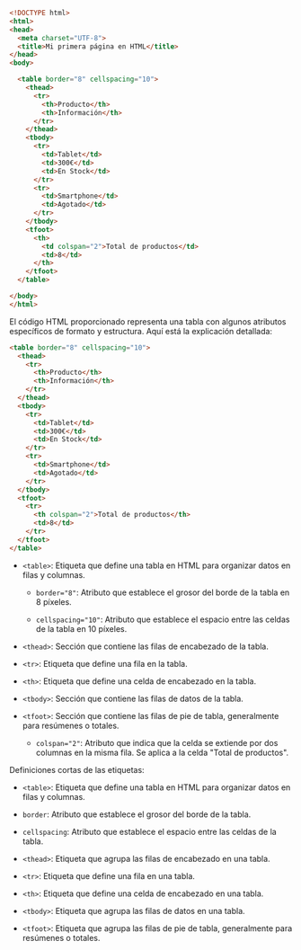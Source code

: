 ```html
<!DOCTYPE html>
<html>
<head>
  <meta charset="UTF-8">
  <title>Mi primera página en HTML</title>
</head>
<body>

  <table border="8" cellspacing="10">
    <thead>
      <tr>
        <th>Producto</th>
        <th>Información</th>
      </tr>
    </thead>
    <tbody>
      <tr>
        <td>Tablet</td>
        <td>300€</td>
        <td>En Stock</td>
      </tr>
      <tr>
        <td>Smartphone</td>
        <td>Agotado</td>
      </tr>
    </tbody>
    <tfoot>
      <th>
        <td colspan="2">Total de productos</td>
        <td>8</td>
      </th>
    </tfoot>
  </table>

</body>
</html>
```
El código HTML proporcionado representa una tabla con algunos atributos específicos de formato y estructura. Aquí está la explicación detallada:

```html
<table border="8" cellspacing="10">
  <thead>
    <tr>
      <th>Producto</th>
      <th>Información</th>
    </tr>
  </thead>
  <tbody>
    <tr>
      <td>Tablet</td>
      <td>300€</td>
      <td>En Stock</td>
    </tr>
    <tr>
      <td>Smartphone</td>
      <td>Agotado</td>
    </tr>
  </tbody>
  <tfoot>
    <tr>
      <th colspan="2">Total de productos</th>
      <td>8</td>
    </tr>
  </tfoot>
</table>
```

- `<table>`: Etiqueta que define una tabla en HTML para organizar datos en filas y columnas.

  - `border="8"`: Atributo que establece el grosor del borde de la tabla en 8 píxeles.

  - `cellspacing="10"`: Atributo que establece el espacio entre las celdas de la tabla en 10 píxeles.

- `<thead>`: Sección que contiene las filas de encabezado de la tabla.

- `<tr>`: Etiqueta que define una fila en la tabla.

- `<th>`: Etiqueta que define una celda de encabezado en la tabla.

- `<tbody>`: Sección que contiene las filas de datos de la tabla.

- `<tfoot>`: Sección que contiene las filas de pie de tabla, generalmente para resúmenes o totales.

  - `colspan="2"`: Atributo que indica que la celda se extiende por dos columnas en la misma fila. Se aplica a la celda "Total de productos".

Definiciones cortas de las etiquetas:

- `<table>`: Etiqueta que define una tabla en HTML para organizar datos en filas y columnas.

- `border`: Atributo que establece el grosor del borde de la tabla.

- `cellspacing`: Atributo que establece el espacio entre las celdas de la tabla.

- `<thead>`: Etiqueta que agrupa las filas de encabezado en una tabla.

- `<tr>`: Etiqueta que define una fila en una tabla.

- `<th>`: Etiqueta que define una celda de encabezado en una tabla.

- `<tbody>`: Etiqueta que agrupa las filas de datos en una tabla.

- `<tfoot>`: Etiqueta que agrupa las filas de pie de tabla, generalmente para resúmenes o totales.
